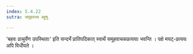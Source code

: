 ```yaml
---
index: 5.4.22
sutra: समूहवच्च बहुषु

---
```

'बहवः प्राचुर्येण उपस्थिताः' इति सन्दर्भे प्रातिपदिकात् स्वार्थे समूहवाचकप्रत्ययाः भवन्ति । पक्षे मयट्-प्रत्ययः अपि विधीयते ।                 
